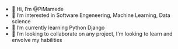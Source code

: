 - 👋 Hi, I’m @PiMamede
- 👀 I’m interested in Software Engeneering, Machine Learning, Data science
- 🌱 I’m currently learning Python Django
- 💞️ I’m looking to collaborate on any project, I'm looking to learn and envolve my habilities

